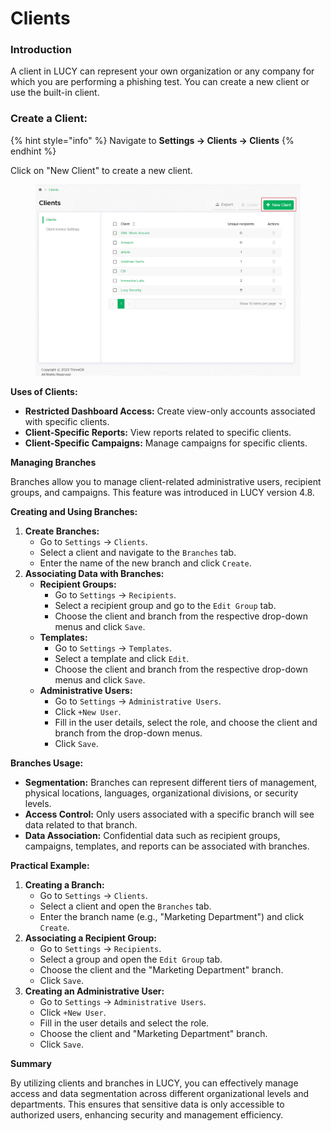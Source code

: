 # Clients

### Introduction

A client in LUCY can represent your own organization or any company for which you are performing a phishing test. You can create a new client or use the built-in client.

### **Create a Client:**

{% hint style="info" %}
Navigate to **Settings -> Clients -> Clients**
{% endhint %}

Click on "New Client" to create a new client.

<figure><img src="../../../.gitbook/assets/image (417).png" alt=""><figcaption></figcaption></figure>

**Uses of Clients:**

* **Restricted Dashboard Access:** Create view-only accounts associated with specific clients.
* **Client-Specific Reports:** View reports related to specific clients.
* **Client-Specific Campaigns:** Manage campaigns for specific clients.

**Managing Branches**

Branches allow you to manage client-related administrative users, recipient groups, and campaigns. This feature was introduced in LUCY version 4.8.

**Creating and Using Branches:**

1. **Create Branches:**
   * Go to `Settings` → `Clients`.
   * Select a client and navigate to the `Branches` tab.
   * Enter the name of the new branch and click `Create`.
2. **Associating Data with Branches:**
   * **Recipient Groups:**
     * Go to `Settings` → `Recipients`.
     * Select a recipient group and go to the `Edit Group` tab.
     * Choose the client and branch from the respective drop-down menus and click `Save`.
   * **Templates:**
     * Go to `Settings` → `Templates`.
     * Select a template and click `Edit`.
     * Choose the client and branch from the respective drop-down menus and click `Save`.
   * **Administrative Users:**
     * Go to `Settings` → `Administrative Users`.
     * Click `+New User`.
     * Fill in the user details, select the role, and choose the client and branch from the drop-down menus.
     * Click `Save`.

**Branches Usage:**

* **Segmentation:** Branches can represent different tiers of management, physical locations, languages, organizational divisions, or security levels.
* **Access Control:** Only users associated with a specific branch will see data related to that branch.
* **Data Association:** Confidential data such as recipient groups, campaigns, templates, and reports can be associated with branches.

**Practical Example:**

1. **Creating a Branch:**
   * Go to `Settings` → `Clients`.
   * Select a client and open the `Branches` tab.
   * Enter the branch name (e.g., "Marketing Department") and click `Create`.
2. **Associating a Recipient Group:**
   * Go to `Settings` → `Recipients`.
   * Select a group and open the `Edit Group` tab.
   * Choose the client and the "Marketing Department" branch.
   * Click `Save`.
3. **Creating an Administrative User:**
   * Go to `Settings` → `Administrative Users`.
   * Click `+New User`.
   * Fill in the user details and select the role.
   * Choose the client and "Marketing Department" branch.
   * Click `Save`.

**Summary**

By utilizing clients and branches in LUCY, you can effectively manage access and data segmentation across different organizational levels and departments. This ensures that sensitive data is only accessible to authorized users, enhancing security and management efficiency.
